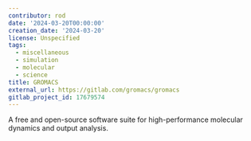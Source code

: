 ```yaml
---
contributor: rod
date: '2024-03-20T00:00:00'
creation_date: '2024-03-20'
license: Unspecified
tags:
  - miscellaneous
  - simulation
  - molecular
  - science
title: GROMACS
external_url: https://gitlab.com/gromacs/gromacs
gitlab_project_id: 17679574
---
```


A free and open-source software suite for high-performance molecular dynamics and output analysis.
